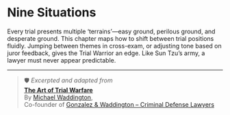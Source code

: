 # Nine Situations

Every trial presents multiple ‘terrains’—easy ground, perilous ground, and desperate ground. This chapter maps how to shift between trial positions fluidly. Jumping between themes in cross-exam, or adjusting tone based on juror feedback, gives the Trial Warrior an edge. Like Sun Tzu’s army, a lawyer must never appear predictable.

---

> 🛡️ *Excerpted and adapted from*  
> **[The Art of Trial Warfare](https://www.amazon.com/Art-Trial-Warfare-Winning-Using/dp/1523635894)**  
> By [Michael Waddington](https://ucmjdefense.com/attorneys/michael-stewart-waddington-partner.html),  
> Co-founder of [Gonzalez & Waddington – Criminal Defense Lawyers](https://ucmjdefense.com)  
